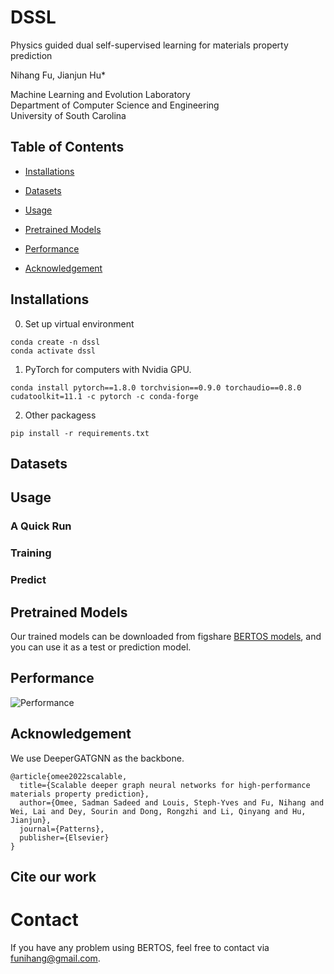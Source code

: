# DSSL
Physics guided dual self-supervised learning for materials property prediction

Nihang Fu, Jianjun Hu* <br>

Machine Learning and Evolution Laboratory <br>
Department of Computer Science and Engineering <br>
University of South Carolina

## Table of Contents
- [Installations](#Installations)

- [Datasets](#Datasets)

- [Usage](#Usage)

- [Pretrained Models](#Pretrained-models)

- [Performance](#Performance)

- [Acknowledgement](#Acknowledgement)

## Installations

0. Set up virtual environment
```
conda create -n dssl
conda activate dssl
```

1. PyTorch for computers with Nvidia GPU.
```
conda install pytorch==1.8.0 torchvision==0.9.0 torchaudio==0.8.0 cudatoolkit=11.1 -c pytorch -c conda-forge
```

2. Other packagess
```
pip install -r requirements.txt
```  

## Datasets  


## Usage
### A Quick Run

### Training

### Predict


## Pretrained Models
Our trained models can be downloaded from figshare [BERTOS models](https://figshare.com/articles/online_resource/BERTOS_model/21554823), and you can use it as a test or prediction model.


## Performance

![Performance](performances.png)

## Acknowledgement
We use DeeperGATGNN as the backbone.
```
@article{omee2022scalable,
  title={Scalable deeper graph neural networks for high-performance materials property prediction},
  author={Omee, Sadman Sadeed and Louis, Steph-Yves and Fu, Nihang and Wei, Lai and Dey, Sourin and Dong, Rongzhi and Li, Qinyang and Hu, Jianjun},
  journal={Patterns},
  publisher={Elsevier}
}
```

## Cite our work


# Contact
If you have any problem using BERTOS, feel free to contact via [funihang@gmail.com](mailto:funihang@gmail.com).

